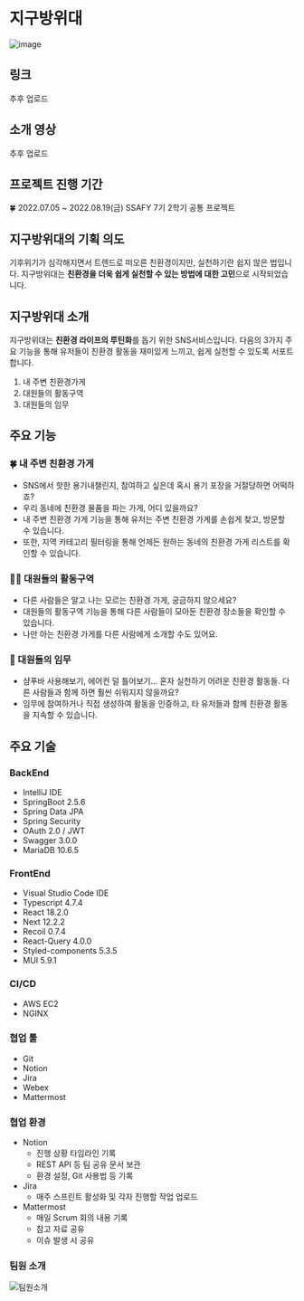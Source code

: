 # 지구방위대
![image](https://user-images.githubusercontent.com/82570138/183026532-157a391f-ac62-4446-8f09-be5598213113.png)
## 링크
추후 업로드
<br>
## 소개 영상
추후 업로드
<br>
## 프로젝트 진행 기간
🍀 2022.07.05 ~ 2022.08.19(금)
SSAFY 7기 2학기 공통 프로젝트
<br>
## 지구방위대의 기획 의도
기후위기가 심각해지면서 트렌드로 떠오른 친환경이지만, 실천하기란 쉽지 않은 법입니다.
지구방위대는 <b>친환경을 더욱 쉽게 실천할 수 있는 방법에 대한 고민</b>으로 시작되었습니다.

## 지구방위대 소개
지구방위대는 <b>친환경 라이프의 루틴화</b>를 돕기 위한 SNS서비스입니다.
다음의 3가지 주요 기능을 통해 유저들이 친환경 활동을 재미있게 느끼고, 쉽게 실천할 수 있도록 서포트합니다.

1. 내 주변 친환경가게
2. 대원들의 활동구역
3. 대원들의 임무

## 주요 기능
### 🍀 내 주변 친환경 가게
- SNS에서 핫한 용기내챌린지, 참여하고 싶은데 혹시 용기 포장을 거절당하면 어떡하죠?
- 우리 동네에 친환경 물품을 파는 가게, 어디 있을까요?
- 내 주변 친환경 가게 기능을 통해 유저는 주변 친환경 가게를 손쉽게 찾고, 방문할 수 있습니다.
- 또한, 지역 카테고리 필터링을 통해 언제든 원하는 동네의 친환경 가게 리스트를 확인할 수 있습니다.
### 🦸🏻 대원들의 활동구역
- 다른 사람들은 알고 나는 모르는 친환경 가게, 궁금하지 않으세요?
- 대원들의 활동구역 기능을 통해 다른 사람들이 모아둔 친환경 장소들을 확인할 수 있습니다.
- 나만 아는 친환경 가게를 다른 사람에게 소개할 수도 있어요.
### 📸 대원들의 임무
- 샴푸바 사용해보기, 에어컨 덜 틀어보기... 혼자 실천하기 어려운 친환경 활동들. 다른 사람들과 함께 하면 훨씬 쉬워지지 않을까요?
- 임무에 참여하거나 직접 생성하여 활동을 인증하고, 타 유저들과 함께 친환경  활동을 지속할 수 있습니다.

## 주요 기술
### BackEnd
- IntelliJ IDE
- SpringBoot 2.5.6
- Spring Data JPA
- Spring Security
- OAuth 2.0 / JWT
- Swagger 3.0.0
- MariaDB 10.6.5
### FrontEnd
- Visual Studio Code IDE
- Typescript 4.7.4
- React 18.2.0
- Next 12.2.2
- Recoil 0.7.4
- React-Query 4.0.0
- Styled-components 5.3.5
- MUI 5.9.1
### CI/CD
- AWS EC2
- NGINX
### 협업 툴
- Git
- Notion
- Jira
- Webex
- Mattermost

### 협업 환경
- Notion
    - 진행 상황 타임라인 기록
    - REST API 등 팀 공유 문서 보관
    - 환경 설정, Git 사용법 등 기록
- Jira
    - 매주 스프린트 활성화 및 각자 진행할 작업 업로드
- Mattermost
    - 매일 Scrum 회의 내용 기록
    - 참고 자료 공유
    - 이슈 발생 시 공유

### 팀원 소개
![팀원소개](https://user-images.githubusercontent.com/97578425/184811182-5f4be0d0-58c2-4f0c-a359-bc9f3077fb71.png)